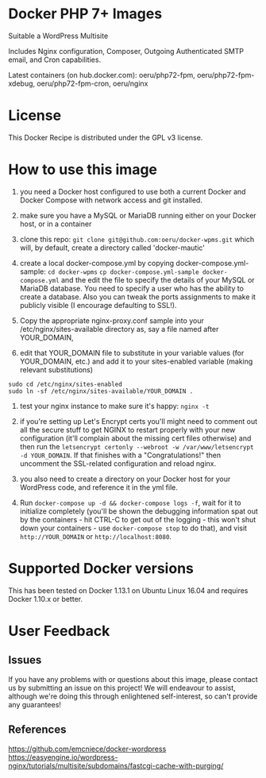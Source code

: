 Docker PHP 7+ Images
====================

Suitable a WordPress Multisite

Includes Nginx configuration, Composer, Outgoing Authenticated SMTP email, and Cron capabilities.

Latest containers (on hub.docker.com): oeru/php72-fpm, oeru/php72-fpm-xdebug, oeru/php72-fpm-cron, oeru/nginx

# License

This Docker Recipe is distributed under the GPL v3 license.

# How to use this image

1. you need a Docker host configured to use both a current Docker and Docker Compose with network access and git installed.  

1. make sure you have a MySQL or MariaDB running either on your Docker host, or in a container

1. clone this repo:
`git clone git@github.com:oeru/docker-wpms.git`
which will, by default, create a directory called 'docker-mautic'

1. create a local docker-compose.yml by copying docker-compose.yml-sample:
`cd docker-wpms`
`cp docker-compose.yml-sample docker-compose.yml`
and the edit the file to specify the details of your MySQL or MariaDB database. You need to specify a user who has the ability to create a database. Also you can tweak the ports assignments to make it publicly visible (I encourage defaulting to SSL!).

1. Copy the appropriate nginx-proxy.conf sample into your /etc/nginx/sites-available directory as, say a file named after YOUR_DOMAIN,

1. edit that YOUR_DOMAIN file to substitute in your variable values (for YOUR_DOMAIN, etc.) and add it to your sites-enabled variable (making relevant substitutions)
```
sudo cd /etc/nginx/sites-enabled
sudo ln -sf /etc/nginx/sites-available/YOUR_DOMAIN .
```

1. test your nginx instance to make sure it's happy: `nginx -t`

1. if you're setting up Let's Encrypt certs you'll might need to comment out all the secure stuff to get NGINX to restart properly with your new configuration (it'll complain about the missing cert files otherwise) and then run the `letsencrypt certonly --webroot -w /var/www/letsencrypt -d YOUR_DOMAIN`. If that finishes with a "Congratulations!" then uncomment the SSL-related configuration and reload nginx.

1. you also need to create a directory on your Docker host for your WordPress code, and reference it in the yml file.

1. Run `docker-compose up -d && docker-compose logs -f`, wait for it to initialize completely (you'll be shown the debugging information spat out by the containers - hit CTRL-C to get out of the logging - this won't shut down your containers - use `docker-compose stop` to do that), and visit `http://YOUR_DOMAIN` or `http://localhost:8080`.

# Supported Docker versions

This has been tested on Docker 1.13.1 on Ubuntu Linux 16.04 and requires Docker 1.10.x or better.

# User Feedback


## Issues

If you have any problems with or questions about this image, please contact us by submitting an issue on this project! We will endeavour to assist, although we're doing this through enlightened self-interest, so can't provide any guarantees!

## References
https://github.com/emcniece/docker-wordpress
https://easyengine.io/wordpress-nginx/tutorials/multisite/subdomains/fastcgi-cache-with-purging/
